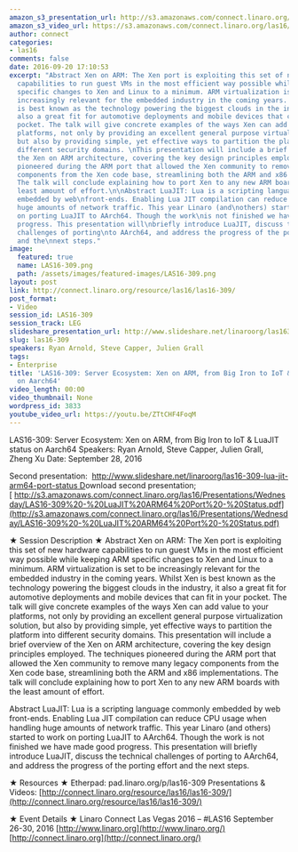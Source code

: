```yaml
---
amazon_s3_presentation_url: http://s3.amazonaws.com/connect.linaro.org/las16/Presentations/Wednesday/LAS16-309%20-%20From%20Big%20Iron%20to%20IoT.pdf
amazon_s3_video_url: https://s3.amazonaws.com/connect.linaro.org/las16/Videos/Wednesday/LAS16-309%20Server%20Ecosystem%20%20Xen%20on%20ARM%2C%20from%20Big%20Iron%20to%20IoT.mp4
author: connect
categories:
- las16
comments: false
date: 2016-09-20 17:10:53
excerpt: "Abstract Xen on ARM: The Xen port is exploiting this set of new hardware
  capabilities to run guest VMs in the most efficient way possible while keeping ARM
  specific changes to Xen and Linux to a minimum. ARM virtualization is set to be
  increasingly relevant for the embedded industry in the coming years. \nWhilst Xen
  is best known as the technology powering the biggest clouds in the industry, it
  also a great fit for automotive deployments and mobile devices that can fit in your
  pocket. The talk will give concrete examples of the ways Xen can add value to your
  platforms, not only by providing an excellent general purpose virtualization solution,
  but also by providing simple, yet effective ways to partition the platform into
  different security domains. \nThis presentation will include a brief overview of
  the Xen on ARM architecture, covering the key design principles employed. The techniques
  pioneered during the ARM port that allowed the Xen community to remove many legacy
  components from the Xen code base, streamlining both the ARM and x86 implementations.
  The talk will conclude explaining how to port Xen to any new ARM boards with the
  least amount of effort.\n\nAbstract LuaJIT: Lua is a scripting language commonly
  embedded by web\nfront-ends. Enabling Lua JIT compilation can reduce CPU usage when\nhandling
  huge amounts of network traffic. This year Linaro (and\nothers) started to work
  on porting LuaJIT to AArch64. Though the work\nis not finished we have made good
  progress. This presentation will\nbriefly introduce LuaJIT, discuss the technical
  challenges of porting\nto AArch64, and address the progress of the porting effort
  and the\nnext steps."
image:
  featured: true
  name: LAS16-309.png
  path: /assets/images/featured-images/LAS16-309.png
layout: post
link: http://connect.linaro.org/resource/las16/las16-309/
post_format:
- Video
session_id: LAS16-309
session_track: LEG
slideshare_presentation_url: http://www.slideshare.net/linaroorg/las16309-server-ecosystem-xen-on-arm-from-big-iron-to-iot-luajit-status-on-aarch64
slug: las16-309
speakers: Ryan Arnold, Steve Capper, Julien Grall
tags:
- Enterprise
title: 'LAS16-309: Server Ecosystem: Xen on ARM, from Big Iron to IoT & LuaJIT status
  on Aarch64'
video_length: 00:00
video_thumbnail: None
wordpress_id: 3833
youtube_video_url: https://youtu.be/ZTtCHF4FoqM
---
```


LAS16-309: Server Ecosystem: Xen on ARM, from Big Iron to IoT & LuaJIT status on Aarch64
Speakers: Ryan Arnold, Steve Capper, Julien Grall, Zheng Xu
Date: September 28, 2016

Second presentation:  [http://www.slideshare.net/linaroorg/las16-309-lua-jit-arm64-port-status
D](http://www.slideshare.net/linaroorg/las16-309-lua-jit-arm64-port-status)ownload second presentation; [ http://s3.amazonaws.com/connect.linaro.org/las16/Presentations/Wednesday/LAS16-309%20-%20LuaJIT%20ARM64%20Port%20-%20Status.pdf](http://s3.amazonaws.com/connect.linaro.org/las16/Presentations/Wednesday/LAS16-309%20-%20LuaJIT%20ARM64%20Port%20-%20Status.pdf)

★ Session Description ★
Abstract Xen on ARM: The Xen port is exploiting this set of new hardware capabilities to run guest VMs in the most efficient way possible while keeping ARM specific changes to Xen and Linux to a minimum. ARM virtualization is set to be increasingly relevant for the embedded industry in the coming years.
Whilst Xen is best known as the technology powering the biggest clouds in the industry, it also a great fit for automotive deployments and mobile devices that can fit in your pocket. The talk will give concrete examples of the ways Xen can add value to your platforms, not only by providing an excellent general purpose virtualization solution, but also by providing simple, yet effective ways to partition the platform into different security domains.
This presentation will include a brief overview of the Xen on ARM architecture, covering the key design principles employed. The techniques pioneered during the ARM port that allowed the Xen community to remove many legacy components from the Xen code base, streamlining both the ARM and x86 implementations. The talk will conclude explaining how to port Xen to any new ARM boards with the least amount of effort.

Abstract LuaJIT: Lua is a scripting language commonly embedded by web
front-ends. Enabling Lua JIT compilation can reduce CPU usage when
handling huge amounts of network traffic. This year Linaro (and
others) started to work on porting LuaJIT to AArch64. Though the work
is not finished we have made good progress. This presentation will
briefly introduce LuaJIT, discuss the technical challenges of porting
to AArch64, and address the progress of the porting effort and the
next steps.

★ Resources ★
Etherpad: pad.linaro.org/p/las16-309
Presentations & Videos: [http://connect.linaro.org/resource/las16/las16-309/](http://connect.linaro.org/resource/las16/las16-309/)

★ Event Details ★
Linaro Connect Las Vegas 2016 – #LAS16
September 26-30, 2016
[http://www.linaro.org](http://www.linaro.org/)
[http://connect.linaro.org](http://connect.linaro.org/)
